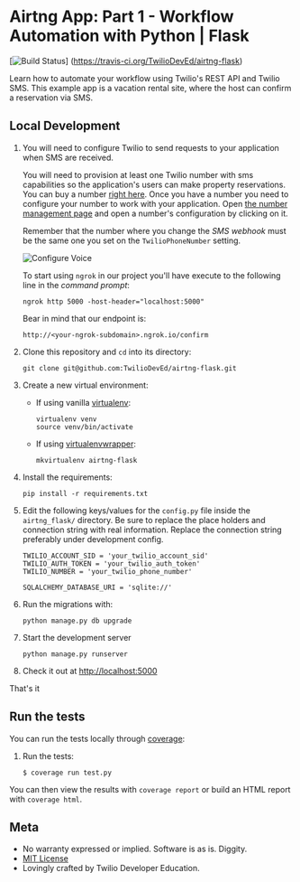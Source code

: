 # Airtng App: Part 1 - Workflow Automation with Python | Flask

[![Build Status](https://travis-ci.org/TwilioDevEd/airtng-flask.svg?branch=master)]
(https://travis-ci.org/TwilioDevEd/airtng-flask)

Learn how to automate your workflow using Twilio's REST API and Twilio SMS. This example app is a vacation rental site, where the host can confirm a reservation via SMS.

## Local Development


1. You will need to configure Twilio to send requests to your application when SMS are received.

   You will need to provision at least one Twilio number with sms capabilities so the application's users can make property reservations. You can buy a number [right here](https://www.twilio.com/user/account/phone-numbers/search). Once you have a number you need to configure your number to work with your application. Open [the number management page](https://www.twilio.com/user/account/phone-numbers/incoming) and open a number's configuration by clicking on it.

   Remember that the number where you change the _SMS webhook_ must be the same one you set on the `TwilioPhoneNumber` setting.

   ![Configure Voice](http://howtodocs.s3.amazonaws.com/twilio-number-config-all-med.gif)

   To start using `ngrok` in our project you'll have execute to the following line in the _command prompt_:

   ```
   ngrok http 5000 -host-header="localhost:5000"
   ```

   Bear in mind that our endpoint is:
   ```
   http://<your-ngrok-subdomain>.ngrok.io/confirm
   ```

1. Clone this repository and `cd` into its directory:
   ```
   git clone git@github.com:TwilioDevEd/airtng-flask.git
   ```

1. Create a new virtual environment:
   - If using vanilla [virtualenv](https://virtualenv.pypa.io/en/latest/):

       ```
       virtualenv venv
       source venv/bin/activate
       ```

   - If using [virtualenvwrapper](https://virtualenvwrapper.readthedocs.org/en/latest/):

       ```
       mkvirtualenv airtng-flask
       ```
1. Install the requirements:

   ```
   pip install -r requirements.txt
   ```

1. Edit the following keys/values for the `config.py` file inside the  `airtng_flask/` directory. Be sure to replace the place holders and connection string with real information. Replace the connection string preferably under development config.

   ```
   TWILIO_ACCOUNT_SID = 'your_twilio_account_sid'
   TWILIO_AUTH_TOKEN = 'your_twilio_auth_token'
   TWILIO_NUMBER = 'your_twilio_phone_number'

   SQLALCHEMY_DATABASE_URI = 'sqlite://'
   ```

1. Run the migrations with:

   ```
   python manage.py db upgrade
   ```

1. Start the development server

   ```
   python manage.py runserver
   ```

1. Check it out at [http://localhost:5000](http://localhost:5000)


That's it

## Run the tests

You can run the tests locally through [coverage](http://coverage.readthedocs.org/):

1. Run the tests:

    ```
    $ coverage run test.py
    ```

You can then view the results with `coverage report` or build an HTML report with `coverage html`.

## Meta

* No warranty expressed or implied. Software is as is. Diggity.
* [MIT License](http://www.opensource.org/licenses/mit-license.html)
* Lovingly crafted by Twilio Developer Education.
